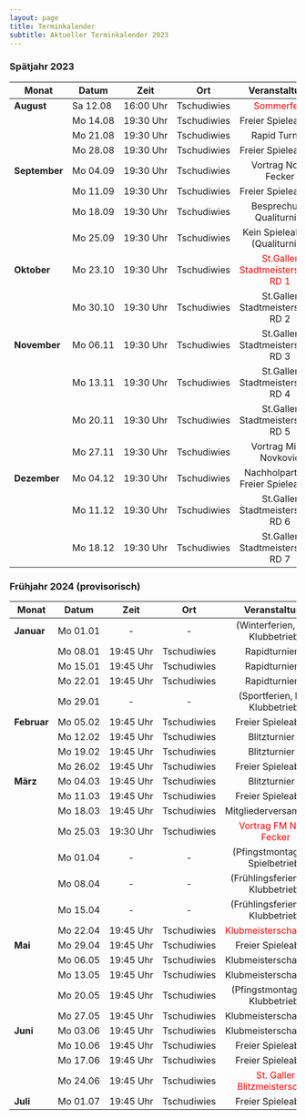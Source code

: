 ```yaml
---
layout: page
title: Terminkalender
subtitle: Aktueller Terminkalender 2023
---
```


### Spätjahr 2023

| Monat                      | Datum                 |          Zeit          |     Ort     |                          Veranstaltung                           |
|----------------------------|-----------------------|:----------------------:|:-----------:|:----------------------------------------------------------------:|
| <strong>August</strong>    | <nobr>Sa 12.08</nobr> | <nobr>16:00 Uhr</nobr> | Tschudiwies |            <span style="color:red">Sommerfest</span>             |
|                            | <nobr>Mo 14.08</nobr> | <nobr>19:30 Uhr</nobr> | Tschudiwies |                        Freier Spieleabend                        |
|                            | <nobr>Mo 21.08</nobr> | <nobr>19:30 Uhr</nobr> | Tschudiwies |                          Rapid Turnier                           | 
|                            | <nobr>Mo 28.08</nobr> | <nobr>19:30 Uhr</nobr> | Tschudiwies |                        Freier Spieleabend                        |
| <strong>September</strong> | <nobr>Mo 04.09</nobr> | <nobr>19:30 Uhr</nobr> | Tschudiwies |                       Vortrag Noah Fecker                        |
|                            | <nobr>Mo 11.09</nobr> | <nobr>19:30 Uhr</nobr> | Tschudiwies |                        Freier Spieleabend                        |
|                            | <nobr>Mo 18.09</nobr> | <nobr>19:30 Uhr</nobr> | Tschudiwies |                     Besprechung Qualiturnier                     |
|                            | <nobr>Mo 25.09</nobr> | <nobr>19:30 Uhr</nobr> | Tschudiwies |                 Kein Spieleabend (Qualiturnier)                  |
| <strong>Oktober</strong>   | <nobr>Mo 23.10</nobr> | <nobr>19:30 Uhr</nobr> | Tschudiwies | <span style="color:red">St.Galler Stadtmeisterschaft RD 1</span> |
|                            | <nobr>Mo 30.10</nobr> | <nobr>19:30 Uhr</nobr> | Tschudiwies |                St.Galler Stadtmeisterschaft RD 2                 |
| <strong>November</strong>  | <nobr>Mo 06.11</nobr> | <nobr>19:30 Uhr</nobr> | Tschudiwies |                St.Galler Stadtmeisterschaft RD 3                 |
|                            | <nobr>Mo 13.11</nobr> | <nobr>19:30 Uhr</nobr> | Tschudiwies |                St.Galler Stadtmeisterschaft RD 4                 |
|                            | <nobr>Mo 20.11</nobr> | <nobr>19:30 Uhr</nobr> | Tschudiwies |                St.Galler Stadtmeisterschaft RD 5                 |
|                            | <nobr>Mo 27.11</nobr> | <nobr>19:30 Uhr</nobr> | Tschudiwies |                      Vortrag Milan Novkovic                      |
| <strong>Dezember</strong>  | <nobr>Mo 04.12</nobr> | <nobr>19:30 Uhr</nobr> | Tschudiwies |               Nachholpartien / Freier Spieleabend                |
|                            | <nobr>Mo 11.12</nobr> | <nobr>19:30 Uhr</nobr> | Tschudiwies |                St.Galler Stadtmeisterschaft RD 6                 |
|                            | <nobr>Mo 18.12</nobr> | <nobr>19:30 Uhr</nobr> | Tschudiwies |                St.Galler Stadtmeisterschaft RD 7                 |

### Frühjahr 2024 (provisorisch)

| Monat                    | Datum                 |          Zeit          |     Ort     |                        Veranstaltung                         |
|--------------------------|-----------------------|:----------------------:|:-----------:|:------------------------------------------------------------:|
| <strong>Januar</strong>  | <nobr>Mo 01.01</nobr> |           -            |      -      |               (Winterferien, kein Klubbetrieb)               |       
|                          | <nobr>Mo 08.01</nobr> | <nobr>19:45 Uhr</nobr> | Tschudiwies |                        Rapidturnier 1                        |
|                          | <nobr>Mo 15.01</nobr> | <nobr>19:45 Uhr</nobr> | Tschudiwies |                        Rapidturnier 2                        |
|                          | <nobr>Mo 22.01</nobr> | <nobr>19:45 Uhr</nobr> | Tschudiwies |                        Rapidturnier 3                        |
|                          | <nobr>Mo 29.01</nobr> |           -            |      -      |               (Sportferien, kein Klubbetrieb)                |
| <strong>Februar</strong> | <nobr>Mo 05.02</nobr> | <nobr>19:45 Uhr</nobr> | Tschudiwies |                      Freier Spieleabend                      |
|                          | <nobr>Mo 12.02</nobr> | <nobr>19:45 Uhr</nobr> | Tschudiwies |                        Blitzturnier 1                        |
|                          | <nobr>Mo 19.02</nobr> | <nobr>19:45 Uhr</nobr> | Tschudiwies |                        Blitzturnier 2                        |
|                          | <nobr>Mo 26.02</nobr> | <nobr>19:45 Uhr</nobr> | Tschudiwies |                      Freier Spieleabend                      | 
| <strong>März</strong>    | <nobr>Mo 04.03</nobr> | <nobr>19:45 Uhr</nobr> | Tschudiwies |                        Blitzturnier 3                        |
|                          | <nobr>Mo 11.03</nobr> | <nobr>19:45 Uhr</nobr> | Tschudiwies |                      Freier Spieleabend                      |
|                          | <nobr>Mo 18.03</nobr> | <nobr>19:45 Uhr</nobr> | Tschudiwies |                    Mitgliederversammlung                     |
|                          | <nobr>Mo 25.03</nobr> | <nobr>19:30 Uhr</nobr> | Tschudiwies |    <span style="color:red">Vortrag FM Noah Fecker</span>     |
|                          | <nobr>Mo 01.04</nobr> |           -            |      -      |              (Pfingstmontag kein Spielbetrieb)               |
|                          | <nobr>Mo 08.04</nobr> |           -            |      -      |             (Frühlingsferien, kein Klubbetrieb)              |
|                          | <nobr>Mo 15.04</nobr> |           -            |      -      |             (Frühlingsferien, kein Klubbetrieb)              |
|                          | <nobr>Mo 22.04</nobr> | <nobr>19:45 Uhr</nobr> | Tschudiwies |    <span style="color:red">Klubmeisterschaft RD 1</span>     |
| <strong>Mai</strong>     | <nobr>Mo 29.04</nobr> | <nobr>19:45 Uhr</nobr> | Tschudiwies |                      Freier Spieleabend                      |
|                          | <nobr>Mo 06.05</nobr> | <nobr>19:45 Uhr</nobr> | Tschudiwies |                    Klubmeisterschaft RD 2                    |
|                          | <nobr>Mo 13.05</nobr> | <nobr>19:45 Uhr</nobr> | Tschudiwies |                    Klubmeisterschaft RD 3                    |
|                          | <nobr>Mo 20.05</nobr> | <nobr>19:45 Uhr</nobr> | Tschudiwies |              (Pfingstmontag, kein Klubbetrieb)               |
|                          | <nobr>Mo 27.05</nobr> | <nobr>19:45 Uhr</nobr> | Tschudiwies |                    Klubmeisterschaft RD 4                    |
| <strong>Juni</strong>    | <nobr>Mo 03.06</nobr> | <nobr>19:45 Uhr</nobr> | Tschudiwies |                    Klubmeisterschaft RD 5                    |
|                          | <nobr>Mo 10.06</nobr> | <nobr>19:45 Uhr</nobr> | Tschudiwies |                      Freier Spieleabend                      |
|                          | <nobr>Mo 17.06</nobr> | <nobr>19:45 Uhr</nobr> | Tschudiwies |                      Freier Spieleabend                      |
|                          | <nobr>Mo 24.06</nobr> | <nobr>19:45 Uhr</nobr> | Tschudiwies | <span style="color:red">St. Galler Blitzmeisterschaft</span> |
| <strong>Juli</strong>    | <nobr>Mo 01.07</nobr> | <nobr>19:45 Uhr</nobr> | Tschudiwies |                      Freier Spieleabend                      |

